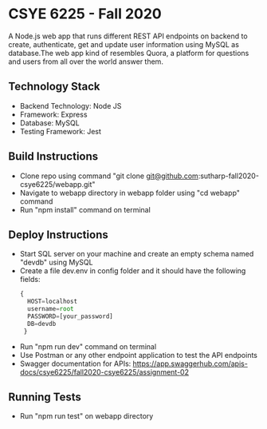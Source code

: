 # CSYE 6225 - Fall 2020
A Node.js web app that runs different REST API endpoints on backend to create, authenticate, get and update user information using MySQL as database.The web app kind of resembles Quora, a platform for questions and users from all over the world answer them.

## Technology Stack
* Backend Technology: Node JS
* Framework: Express
* Database: MySQL
* Testing Framework: Jest

## Build Instructions
* Clone repo using command "git clone git@github.com:sutharp-fall2020-csye6225/webapp.git"
* Navigate to webapp directory in webapp folder using "cd webapp" command
* Run "npm install" command on terminal

## Deploy Instructions
* Start SQL server on your machine and create an empty schema named "devdb" using MySQL
* Create a file dev.env in config folder and it should have the following fields:
  ```Javascript
  {
    HOST=localhost
    username=root
    PASSWORD=[your_password]
    DB=devdb
   }
  ```
* Run "npm run dev" command on terminal
* Use Postman or any other endpoint application to test the API endpoints
* Swagger documentation for APIs: https://app.swaggerhub.com/apis-docs/csye6225/fall2020-csye6225/assignment-02

## Running Tests
* Run "npm run test" on webapp directory


